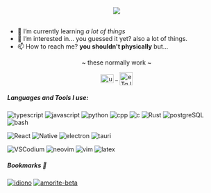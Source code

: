<div align="center">
<img align="center" src="https://i.pinimg.com/736x/b1/95/a7/b195a71fe36ff37756455c2bb74ffdc1.jpg" />
</div>
<br>

- 🌱 I’m currently learning _a lot of things_ <br>
- 👀 I’m interested in... you guessed it yet? also a lot of things. <br>
- 📫 How to reach me? **you shouldn't physically** but...</u> <br>

<p align="center">~ these normally work ~</p>  
<p align="center">  
<a href="https://www.youtube.com/@inharul" target="blank"><img align="center" src="https://upload.wikimedia.org/wikipedia/commons/thumb/0/09/YouTube_full-color_icon_%282017%29.svg/2560px-YouTube_full-color_icon_%282017%29.svg.png" alt="ucs0a7nr4dcwwswvchkcin-g" height="20" width="30" /></a> _
<a href="https://discord.gg/CatZ9nSECb" target="blank"><img align="center" src="https://logodownload.org/wp-content/uploads/2017/11/discord-logo-4-1.png" alt="eTqJ65vUV9" height="30" width="30" /></a>
</p>

<h5 align="left">Languages and Tools I use:</h5>

![typescript](https://img.shields.io/badge/typescript-white?logo=typescript&logoColor=white&labelColor=%233178C6) 
![javascript](https://img.shields.io/badge/javascript_(im_forced)-white?logo=javascript&logoColor=white&labelColor=%23F7DF1E)
![python](https://img.shields.io/badge/python_*hype*-white?logo=python&logoColor=white&labelColor=blue)
![cpp](https://img.shields.io/badge/C(%2B%2B)_with_da_classes-white?logo=cplusplus&logoColor=white&labelColor=%2300599C)
![c](https://img.shields.io/badge/the_og-white?logo=c&logoColor=white&labelColor=%23A8B9CC)
![Rust](https://img.shields.io/badge/learning_Rust_without_socks-white?logo=rust&logoColor=white&labelColor=%23000000)
![postgreSQL](https://img.shields.io/badge/DROP_TABLE_prod-white?logo=postgresql&logoColor=white&labelColor=%234169E1)
![bash](https://img.shields.io/badge/sheBANG_(im_sorry)-white?logo=gnubash&logoColor=white&labelColor=%234EAA25)

![React](https://img.shields.io/badge/React-white?logo=react&logoColor=cyan&labelColor=%2300629B)
![Native](https://img.shields.io/badge/React_Native-white?logo=react&logoColor=%2358c4dc&labelColor=%231b1b1d)
![electron](https://img.shields.io/badge/Electron_*eats_RAM*-white?logo=electron&logoColor=white&labelColor=%2347848F)
![tauri](https://img.shields.io/badge/Tauri-white?logo=tauri&logoColor=%23FAAF00&labelColor=%23003545)


![VSCodium](https://img.shields.io/badge/VSCodium-%23eee?logo=vscodium&logoColor=white&labelColor=%232F80ED) 
![neovim](https://img.shields.io/badge/neovim_(heh)-%23eee?logo=neovim&logoColor=white&labelColor=%2357A143) 
![vim](https://img.shields.io/badge/*smugs*-%23eee?logo=vim&logoColor=white&labelColor=%23019733) 
![latex](https://img.shields.io/badge/LaTeX-%23eee?logo=latex&logoColor=white&labelColor=%23008080)

##### Bookmarks 📌
<a href="https://github.com/inharul/idiono" target="blank">![idiono](https://img.shields.io/badge/idiono-%23eee?logo=react&logoColor=white&labelColor=%23106f8d)</a>
<a href="https://github.com/inharul/amorite-0b" target="blank">![amorite-beta](https://img.shields.io/badge/amorite-%23eee?logo=electron&logoColor=white&labelColor=%2341454A)</a>

